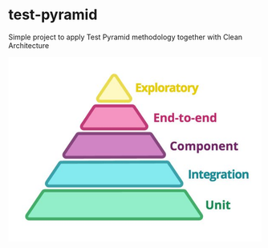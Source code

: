 # test-pyramid
Simple project to apply Test Pyramid methodology together with Clean Architecture

![Test Pyramid](test_pyramid.jpg)
